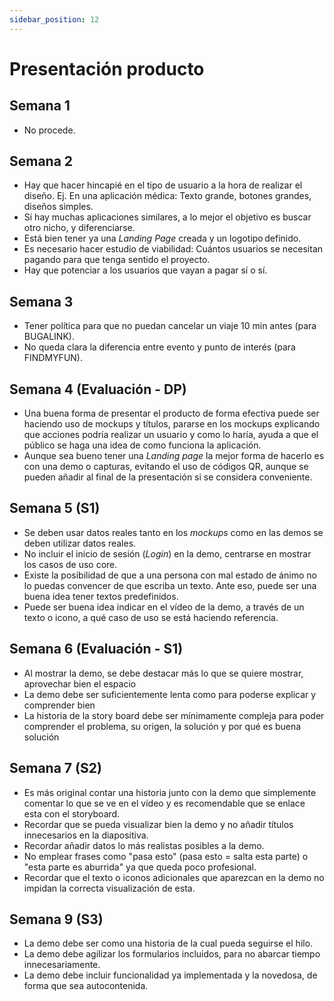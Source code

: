 ```yaml
---
sidebar_position: 12
---
```


# Presentación producto

## Semana 1

- No procede.

## Semana 2

- Hay que hacer hincapié en el tipo de usuario a la hora de realizar el diseño. Ej. En una aplicación médica: Texto grande, botones grandes, diseños simples.
- Si hay muchas aplicaciones similares, a lo mejor el objetivo es buscar otro nicho, y diferenciarse.
- Está bien tener ya una *Landing Page* creada y un logotipo definido. 
- Es necesario hacer estudio de viabilidad: Cuántos usuarios se necesitan pagando para que tenga sentido el proyecto.
- Hay que potenciar a los usuarios que vayan a pagar sí o sí.

## Semana 3

- Tener política para que no puedan cancelar un viaje 10 min antes (para BUGALINK).
- No queda clara la diferencia entre evento y punto de interés (para FINDMYFUN).

## Semana 4 (Evaluación - DP)

- Una buena forma de presentar el producto de forma efectiva puede ser haciendo uso de mockups y títulos, pararse en los mockups explicando que acciones podría realizar un usuario y como lo haría, ayuda a que el público se haga una idea de como funciona la aplicación.
- Aunque sea bueno tener una *Landing page* la mejor forma de hacerlo es con una demo o capturas, evitando el uso de códigos QR, aunque se pueden añadir al final de la presentación si se considera conveniente.

## Semana 5 (S1)

- Se deben usar datos reales tanto en los *mockups* como en las demos se deben utilizar datos reales.
- No incluir el inicio de sesión (*Login*) en la demo, centrarse en mostrar los casos de uso core.
- Existe la posibilidad de que a una persona con mal estado de ánimo no lo puedas convencer de que escriba un texto. Ante eso, puede ser una buena idea tener textos predefinidos.
- Puede ser buena idea indicar en el vídeo de la demo, a través de un texto o icono, a qué caso de uso se está haciendo referencia.

## Semana 6 (Evaluación - S1)

- Al mostrar la demo, se debe destacar más lo que se quiere mostrar, aprovechar bien el espacio
- La demo debe ser suficientemente lenta como para poderse explicar y comprender bien
- La historia de la story board debe ser mínimamente compleja para poder comprender el problema, su origen, la solución y por qué es buena solución

## Semana 7 (S2)

- Es más original contar una historia junto con la demo que simplemente comentar lo que se ve en el vídeo y es recomendable que se enlace esta con el storyboard.
- Recordar que se pueda visualizar bien la demo y no añadir títulos innecesarios en la diapositiva.
- Recordar añadir datos lo más realistas posibles a la demo.
- No emplear frases como "pasa esto" (pasa esto = salta esta parte) o "esta parte es aburrida" ya que queda poco profesional.
- Recordar que el texto o iconos adicionales que aparezcan en la demo no impidan la correcta visualización de esta.

## Semana 9 (S3) 

- La demo debe ser como una historia de la cual pueda seguirse el hilo.
- La demo debe agilizar los formularios incluidos, para no abarcar tiempo innecesariamente.
- La demo debe incluir funcionalidad ya implementada y la novedosa, de forma que sea autocontenida.